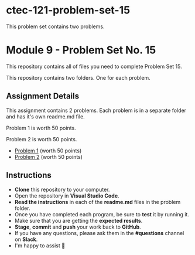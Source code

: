 # ctec-121-problem-set-15

This problem set contains two problems.

# Module 9 - Problem Set No. 15

This repository contains all of files you need to complete Problem Set 15.

This repository contains two folders. One for each problem.

## Assignment Details

This assignment contains 2 problems. Each problem is in a separate folder and has it's own readme.md file.

Problem 1 is worth 50 points.

Problem 2 is worth 50 points.

- [Problem 1](https://github.com/belgort-clark/ctec-121-problem-set-15/tree/master/problem-01) (worth 50 points)
- [Problem 2](https://github.com/belgort-clark/ctec-121-problem-set-15/tree/master/problem-02) (worth 50 points)


## Instructions

- **Clone** this repository to your computer.
- Open the repository in **Visual Studio Code**.
- **Read the instructions** in each of the **readme.md** files in the problem folder.
- Once you have completed each program, be sure to **test** it by running it.
- Make sure that you are getting the **expected results**.
- **Stage**, **commit** and **push** your work back to **GitHub**.
- If you have any questions, please ask them in the **#questions** channel on **Slack**. 
- I'm happy to assist 🙂